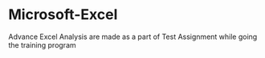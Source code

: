 # Microsoft-Excel
Advance Excel Analysis are made as a part of Test Assignment while going the training  program 
